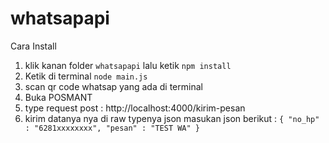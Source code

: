 # whatsapapi

Cara Install
1. klik kanan folder `whatsapapi` lalu ketik `npm install`
2. Ketik di terminal `node main.js`
3. scan qr code whatsap yang ada di terminal
4. Buka POSMANT
5. type request post : http://localhost:4000/kirim-pesan
6. kirim datanya nya di raw typenya json
masukan json berikut :
`{
    "no_hp" : "6281xxxxxxxx",
    "pesan" : "TEST WA"
}`
